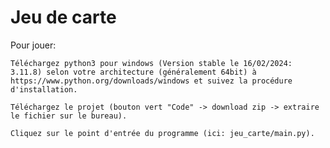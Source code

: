 # Jeu de carte

Pour jouer:

    Téléchargez python3 pour windows (Version stable le 16/02/2024: 3.11.8) selon votre architecture (généralement 64bit) à https://www.python.org/downloads/windows et suivez la procédure d'installation.

    Téléchargez le projet (bouton vert "Code" -> download zip -> extraire le fichier sur le bureau).

    Cliquez sur le point d'entrée du programme (ici: jeu_carte/main.py).
